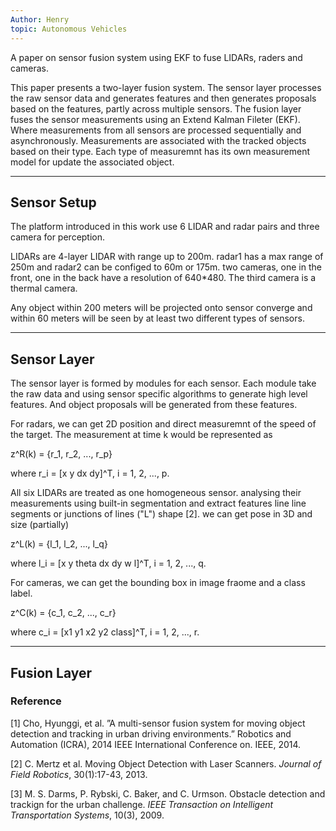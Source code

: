 ```yaml
---
Author: Henry
topic: Autonomous Vehicles
---
```


A paper on sensor fusion system using EKF to fuse LIDARs, raders and cameras.

This paper presents a two-layer fusion system. The sensor layer processes the raw sensor data and generates features and then generates proposals based on the features, partly across multiple sensors. The fusion layer fuses the sensor measurements using an Extend Kalman Fileter (EKF). Where measurements from all sensors are processed sequentially and asynchronously. Measurements are associated with the tracked objects based on their type. Each type of measuremnt has its own measurement model for update the associated object.

---

## Sensor Setup

The platform introduced in this work use 6 LIDAR and radar pairs and three camera for perception.

LIDARs are 4-layer LIDAR with range up to 200m.
radar1 has a max range of 250m and radar2 can be configed to 60m or 175m.
two cameras, one in the front, one in the back have a resolution of 640*480.
The third camera is a thermal camera.

Any object within 200 meters will be projected onto sensor converge and within 60 meters will be seen by at least two different types of sensors.

---

## Sensor Layer

The sensor layer is formed by modules for each sensor. Each module take the raw data and using sensor specific algorithms to generate high level features. And object proposals will be generated from these features.

For radars, we can get 2D position and direct measuremnt of the speed of the target. The measurement at time k would be represented as 

z^R(k) = {r_1, r_2, ..., r_p}

where r_i = [x y dx dy]^T, i = 1, 2, ..., p.

All six LIDARs are treated as one homogeneous sensor. analysing their measurements using built-in segmentation and extract features line line segments or junctions of lines ("L") shape [2]. we can get pose in 3D and size (partially)

z^L(k) = {l_1, l_2, ..., l_q}

where l_i = [x y theta dx dy w l]^T, i = 1, 2, ..., q.

For cameras, we can get the bounding box in image fraome and a class label.

z^C(k) = {c_1, c_2, ..., c_r}

where c_i = [x1 y1 x2 y2 class]^T, i = 1, 2, ..., r.

---

## Fusion Layer



### Reference
[1]  Cho, Hyunggi, et al. ”A multi-sensor fusion system for moving object detection and tracking in urban driving environments.” Robotics and Automation (ICRA), 2014 IEEE International Conference on. IEEE, 2014.

[2] C. Mertz et al. Moving Object Detection with Laser Scanners. _Journal of Field Robotics_, 30(1):17-43, 2013.

[3] M. S. Darms, P. Rybski, C. Baker, and C. Urmson. Obstacle detection and trackign for the urban challenge. _IEEE Transaction on Intelligent Transportation Systems_, 10(3), 2009.